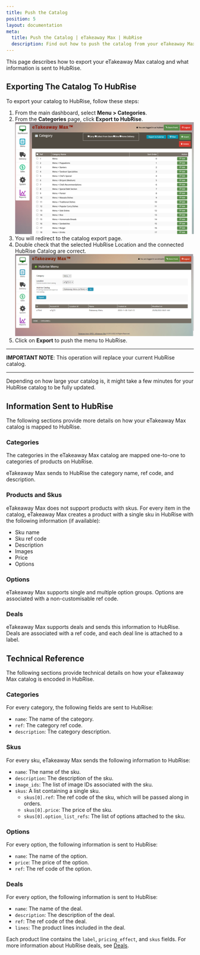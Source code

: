 ```yaml
---
title: Push the Catalog
position: 5
layout: documentation
meta:
  title: Push the Catalog | eTakeaway Max | HubRise
  description: Find out how to push the catalog from your eTakeaway Max EPOS to HubRise, what information is sent to HubRise and what is not.
---
```


This page describes how to export your eTakeaway Max catalog and what information is sent to HubRise.

## Exporting The Catalog To HubRise

To export your catalog to HubRise, follow these steps:

1. From the main dashboard, select **Menu > Categories**.
1. From the **Categories** page, click **Export to HubRise**.
   ![eTakeaway Max categories page for store managers](./images/011-etm-export-storeman.png)
1. You will redirect to the catalog export page.
1. Double check that the selected HubRise Location and the connected HubRise Catalog are correct.
   ![eTakeaway Max HubRise Menu page for store managers](./images/012-etm-hubrise-menu-log.png)
1. Click on **Export** to push the menu to HubRise.

---

**IMPORTANT NOTE**: This operation will replace your current HubRise catalog.

---

Depending on how large your catalog is, it might take a few minutes for your HubRise catalog to be fully updated.

## Information Sent to HubRise

The following sections provide more details on how your eTakeaway Max catalog is mapped to HubRise.

### Categories

The categories in the eTakeaway Max catalog are mapped one-to-one to categories of products on HubRise.

eTakeaway Max sends to HubRise the category name, ref code, and description.

### Products and Skus

eTakeaway Max does not support products with skus. For every item in the catalog, eTakeaway Max creates a product with a single sku in HubRise with the following information (if available):

- Sku name
- Sku ref code
- Description
- Images
- Price
- Options

### Options

eTakeaway Max supports single and multiple option groups. Options are associated with a non-customisable ref code.

### Deals

eTakeaway Max supports deals and sends this information to HubRise. Deals are associated with a ref code, and each deal line is attached to a label.

## Technical Reference

The following sections provide technical details on how your eTakeaway Max catalog is encoded in HubRise.

### Categories

For every category, the following fields are sent to HubRise:

- `name`: The name of the category.
- `ref`: The category ref code.
- `description`: The category description.

### Skus

For every sku, eTakeaway Max sends the following information to HubRise:

- `name`: The name of the sku.
- `description`: The description of the sku.
- `image_ids`: The list of image IDs associated with the sku.
- `skus`: A list containing a single sku.
  - `skus[0].ref`: The ref code of the sku, which will be passed along in orders.
  - `skus[0].price`: The price of the sku.
  - `skus[0].option_list_refs`: The list of options attached to the sku.

### Options

For every option, the following information is sent to HubRise:

- `name`: The name of the option.
- `price`: The price of the option.
- `ref`: The ref code of the option.

### Deals

For every option, the following information is sent to HubRise:

- `name`: The name of the deal.
- `description`: The description of the deal.
- `ref`: The ref code of the deal.
- `lines`: The product lines included in the deal.

Each product line contains the `label`, `pricing_effect`, and `skus` fields.
For more information about HubRise deals, see [Deals](/developers/api/catalog-management#deal-in-catalog-upload).
